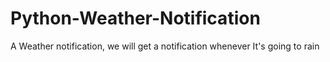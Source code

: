 # Python-Weather-Notification
A Weather notification, we will get a notification whenever It's going to rain
